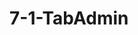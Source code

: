 <!--
 * @Author: your name
 * @Date: 2021-02-09 18:50:38
 * @LastEditTime: 2021-02-11 09:42:32
 * @LastEditors: Please set LastEditors
 * @Description: In User Settings Edit
 * @FilePath: /vuepress-starter/docs/Projects/README.md
-->
# 7-1-TabAdmin